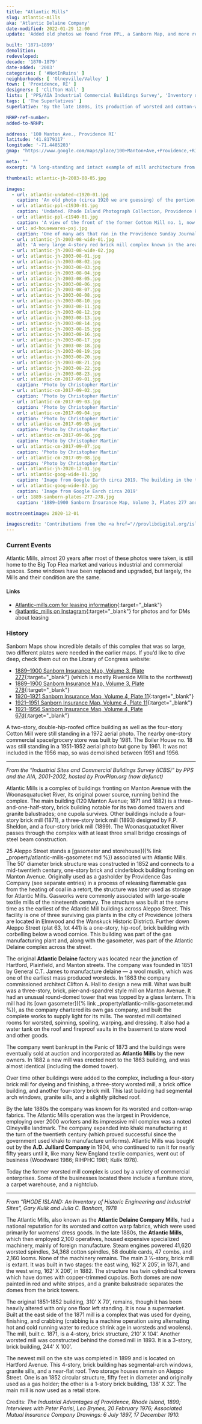```yaml
---
title: "Atlantic Mills"
slug: atlantic-mills
aka: 'Atlantic Delaine Company'
date-modified: 2022-01-29 12:00
update: 'Added old photos we found from PPL, a Sanborn Map, and more recent photos from Christopher Martin'

built: '1871–1899'
demolition:
redeveloped:
decade: '1870-1879'
date-added: '2003'
categories: [ '#NotInRuins' ]
neighborhoods: [ 'Olneyville/Valley' ]
town: [ 'Providence, RI' ]
designers: [ 'Clifton Hall' ]
lists: [ 'PPS/AIA Industrial Commercial Buildings Survey', 'Inventory of Historic Engineering & Industrial Sites 1978' ]
tags: [ 'The Superlatives' ]
superlative: 'By the late 1880s, its production of worsted and cotton-wrap fabric was the largest in Providence, employing over 2000 workers'

NRHP-ref-number:
added-to-NRHP:

address: '100 Manton Ave., Providence RI'
latitude: '41.8179117'
longitude: '-71.4485203'
gmap: "https://www.google.com/maps/place/100+Manton+Ave,+Providence,+RI+02909/@41.8179117,-71.4485203,17z/data=!3m1!4b1!4m5!3m4!1s0x89e445910ab25a59:0x5b2179ae65de616c!8m2!3d41.8179117!4d-71.4463316"

meta: ""
excerpt: "A long-standing and intact example of mill architecture from the late 1800s, available as studio and commercial space"

thumbnail: atlantic-jh-2003-08-05.jpg

images:
  - url: atlantic-undated-c1920-01.jpg
    caption: 'An old photo (circa 1920 we are guessing) of the portion of the mill along Manton Avenue, showing the now demolished Cotton Mill No. 1 on the far left and the former Boiler House in the middle left. Source unknown.'
  - url: atlantic-ppl-c1930-01.jpg
    caption: 'Undated. Rhode Island Photograph Collection, Providence Preservation Society'
  - url: atlantic-ppl-c1940-01.jpg
    caption: 'A view of the front of the former Cottom Mill no. 1, now demolished from 1940. Notice how in the previous photo, there was a gable roof to this mill before the top floor was added. The windows on the top floor are different than those below — Rhode Island Mills and Mill Villages Photograph Collection, Providence Preservation Society'
  - url: ad-housewares-psj.jpg
    caption: 'One of many ads that ran in the Providence Sunday Journal'
  - url: atlantic-jh-2003-08-wide-01.jpg
    alt: 'A very large 4-story red brick mill complex known in the area for its sintinct twin circular stair towers topped with onion domes painted with red and white vertical stripes'
  - url: atlantic-jh-2003-08-wide-02.jpg
  - url: atlantic-jh-2003-08-01.jpg
  - url: atlantic-jh-2003-08-02.jpg
  - url: atlantic-jh-2003-08-03.jpg
  - url: atlantic-jh-2003-08-04.jpg
  - url: atlantic-jh-2003-08-05.jpg
  - url: atlantic-jh-2003-08-06.jpg
  - url: atlantic-jh-2003-08-07.jpg
  - url: atlantic-jh-2003-08-08.jpg
  - url: atlantic-jh-2003-08-10.jpg
  - url: atlantic-jh-2003-08-11.jpg
  - url: atlantic-jh-2003-08-12.jpg
  - url: atlantic-jh-2003-08-13.jpg
  - url: atlantic-jh-2003-08-14.jpg
  - url: atlantic-jh-2003-08-15.jpg
  - url: atlantic-jh-2003-08-16.jpg
  - url: atlantic-jh-2003-08-17.jpg
  - url: atlantic-jh-2003-08-18.jpg
  - url: atlantic-jh-2003-08-19.jpg
  - url: atlantic-jh-2003-08-20.jpg
  - url: atlantic-jh-2003-08-21.jpg
  - url: atlantic-jh-2003-08-22.jpg
  - url: atlantic-jh-2003-08-23.jpg
  - url: atlantic-cm-2017-09-01.jpg
    caption: 'Photo by Christopher Martin'
  - url: atlantic-cm-2017-09-02.jpg
    caption: 'Photo by Christopher Martin'
  - url: atlantic-cm-2017-09-03.jpg
    caption: 'Photo by Christopher Martin'
  - url: atlantic-cm-2017-09-04.jpg
    caption: 'Photo by Christopher Martin'
  - url: atlantic-cm-2017-09-05.jpg
    caption: 'Photo by Christopher Martin'
  - url: atlantic-cm-2017-09-06.jpg
    caption: 'Photo by Christopher Martin'
  - url: atlantic-cm-2017-09-07.jpg
    caption: 'Photo by Christopher Martin'
  - url: atlantic-cm-2017-09-08.jpg
    caption: 'Photo by Christopher Martin'
  - url: atlantic-jh-2020-12-01.jpg
  - url: atlantic-goog-wide-01.jpg
    caption: 'Image from Google Earth circa 2019. The building in the top left fronting Hartford Avenue is independent of the mills.'
  - url: atlantic-goog-wide-02.jpg
    caption: 'Image from Google Earch circa 2019'
  - url: 1889-sanborn-plates-277-278.jpg
    caption: '1889–1900 Sanborn Insurance Map, Volume 3, Plates 277 and 278 — Library of Congress, Geography and Map Division'

mostrecentimage: 2020-12-01

imagescredit: 'Contributions from the <a href="//provlibdigital.org/islandora/object/islandora%3A26982" target="_blank">Rhode Island Photograph Collection</a> and the <a href="//provlibdigital.org/islandora/object/islandora%3A263" target="_blank">Rhode Island Mills and Mill Villages Photograph Collection</a>, Providence Public Library; Christopher Martin of <a href="https://quahog.org" target="_blank">Quahog.org</a>; Google Earth; and the Library of Congress'
---
```


### Current Events

Atlantic Mills, almost 20 years after most of these photos were taken, is still home to the Big Top Flea market and various industrial and commercial spaces. Some windows have been replaced and upgraded, but largely, the Mills and their condition are the same.

#### Links

+ [Atlantic-mills.com for leasing information](//www.atlantic-mills.com){:target="_blank"}
+ [@atlantic_mills on Instagram](//www.instagram.com/atlantic_mills/){:target="_blank"} for photos and for DMs about leasing


### History

Sanborn Maps show incredible details of this complex that was so large, two different plates were needed in the earlier maps. If you’d like to dive deep, check them out on the Library of Congress website:

+ [1889–1900 Sanborn Insurance Map, Volume 3, Plate 277](//www.loc.gov/resource/g3774pm.g3774pm_g08099190003/?sp=67&r=0.063,0.772,0.982,0.47,0){:target="_blank"} (which is mostly Riverside Mills to the northwest)
+ [1889–1900 Sanborn Insurance Map, Volume 3, Plate 278](https://www.loc.gov/resource/g3774pm.g3774pm_g080981922/?sp=65&r=-0.461,0.321,1.961,0.939,0){:target="_blank"}
+ [1920–1921 Sanborn Insurance Map, Volume 4, Plate 11](https://www.loc.gov/resource/g3774pm.g3774pm_g08099192104/?sp=12){:target="_blank"}
+ [1921–1951 Sanborn Insurance Map, Volume 4, Plate 11](https://www.loc.gov/resource/g3774pm.g3774pm_g08099195004/?sp=12&r=0.217,0.569,0.695,0.333,0){:target="_blank"}
+ [1921–1956 Sanborn Insurance Map, Volume 4, Plate 67d](https://www.loc.gov/resource/g3774pm.g3774pm_g08099195604/?sp=58&r=-0.008,-0.075,1.041,0.499,0){:target="_blank"}

A two-story, double-hip-roofed office building as well as the four-story Cotton Mill were still standing in a 1972 aerial photo. The nearby one-story commercial space/grocery store was built by 1981. The Boiler House no. 18 was still standing in a 1951-1952 aerial photo but gone by 1961. It was not included in the 1956 map, so was demolished between 1951 and 1956.

***

_From the “Industrial Sites and Commercial Buildings Survey (ICBS)” by PPS and the AIA, 2001-2002, hosted by ProvPlan.org (now defunct)_

Atlantic Mills is a complex of buildings fronting on Manton Avenue with the Woonasquatucket River, its original power source, running behind the complex. The main building (120 Manton Avenue; 1871 and 1882) is a three-and-one-half-story, brick building notable for its two domed towers and granite balustrades; one cupola survives. Other buildings include a four-story brick mill (1871), a three-story brick mill (1893) designed by F.P. Sheldon, and a four-story brick mill (1899). The Woonasquatucket River passes through the complex with at least three small bridge crossings of steel beam construction.

25 Aleppo Street stands a [gasometer and storehouse]({% link _property/atlantic-mills-gasometer.md %}) associated with Atlantic Mills. The 50' diameter brick structure was constructed in 1852 and connects to a mid-twentieth century, one-story brick and cinderblock building fronting on Manton Avenue. Originally used as a gasholder by Providence Gas Company (see separate entries) in a process of releasing flammable gas from the heating of coal in a retort, the structure was later used as storage for Atlantic Mills. Gasworks were commonly associated with large-scale textile mills of the nineteenth century. The structure was built at the same time as the earliest of the Atlantic Mill buildings across Aleppo Street. This facility is one of three surviving gas plants in the city of Providence (others are located in Elmwood and the Wanskuck Historic District). Further down Aleppo Street (plat 63, lot 441) is a one-story, hip-roof, brick building with corbelling below a wood cornice. This building was part of the gas manufacturing plant and, along with the gasometer, was part of the Atlantic Delaine complex across the street.

The original **Atlantic Delaine** factory was located near the junction of Hartford, Plainfield, and Manton streets. The company was founded in 1851 by General C.T. James to manufacture delaine — a wool muslin, which was one of the earliest mass produced worsteds. In 1863 the company commissioned architect Clifton A. Hall to design a new mill. What was built was a three-story, brick, pier-and-spandrel style mill on Manton Avenue. It had an unusual round-domed tower that was topped by a glass lantern. This mill had its [own gasometer]({% link _property/atlantic-mills-gasometer.md %}), as the company chartered its own gas company, and built the complete works to supply light for its mills. The worsted mill contained rooms for worsted, spinning, spoiling, warping, and dressing. It also had a water tank on the roof and fireproof vaults in the basement to store wool and other goods.

The company went bankrupt in the Panic of 1873 and the buildings were eventually sold at auction and incorporated as **Atlantic Mills** by the new owners. In 1882 a new mill was erected next to the 1863 building, and was almost identical (including the domed tower).

Over time other buildings were added to the complex, including a four-story brick mill for dyeing and finishing, a three-story worsted mill, a brick office building, and another four-story brick mill. This last building had segmental arch windows, granite sills, and a slightly pitched roof.

By the late 1880s the company was known for its worsted and cotton-wrap fabrics. The Atlantic Mills operation was the largest in Providence, employing over 2000 workers and its impressive mill complex was a noted Olneyville landmark. The company expanded into khaki manufacturing at the turn of the twentieth century (which proved successful since the government used khaki to manufacture uniforms). Atlantic Mills was bought out by the **A.D. Julliard Company** in 1904, who continued to run it for nearly fifty years until it, like many New England textile companies, went out of business (Woodward 1986; RIHPHC 1981; Kulik 1978).

Today the former worsted mill complex is used by a variety of commercial enterprises. Some of the businesses located there include a furniture store, a carpet warehouse, and a nightclub.

***

_From “RHODE ISLAND: An Inventory of Historic Engineering and Industrial Sites”, Gary Kulik and Julia C. Bonham, 1978_

The Atlantic Mills, also known as the **Atlantic Delaine Company Mills**, had a national reputation for its worsted and cotton warp fabrics, which were used primarily for womens’ dress goods. In the late 1880s, the **Atlantic Mills**, which then employed 2,100 operatives, housed expensive specialized machinery, mainly of foreign manufacture. Steam engines powered 41,620 worsted spindles, 34,368 cotton spindles, 58 double cards, 47 combs, and 2,160 looms. None of the machinery remains. The main 3 1⁄2-story, brick mill is extant. It was built in two stages: the east wing, 162’ X 205’, in 1871, and the west wing, 162’ X 206’, in 1882. The structure has twin cylindrical towers which have domes with copper-trimmed cupolas. Both domes are now painted in red and white stripes, and a granite balustrade separates the domes from the brick towers.

The original 1851-1852 building, 310’ X 70’, remains, though it has been heavily altered with only one floor left standing. It is now a supermarket. Built at the east side of the 1871 mill is a complex that was used for dyeing, finishing, and crabbing (crabbing is a machine operation using alternating hot and cold running water to reduce shrink age in worsteds and woolens). The mill, built c. 1871, is a 4-story, brick structure, 210’ X 104’. Another worsted mill was constructed behind the domed mill in 1893. It is a 3-story, brick building, 244’ X 100’.

The newest mill on the site was completed in 1899 and is located on Hartford Avenue. This 4-story, brick building has segmental-arch windows, granite sills, and a near-flat roof. Two storage houses remain on Aleppo Street. One is an 1852 circular structure, fifty feet in diameter and originally used as a gas holder; the other is a 1-story brick building, 138’ X 32’. The main mill is now used as a retail store.

Credits: _The Industrial Advantages of Providence, Rhode Island, 1899; Interviews with Peter Parisi, Leo Brynes, 20 February 1976; Associated Mutual Insurance Company Drawings: 6 July 1897, 17 December 1910._
